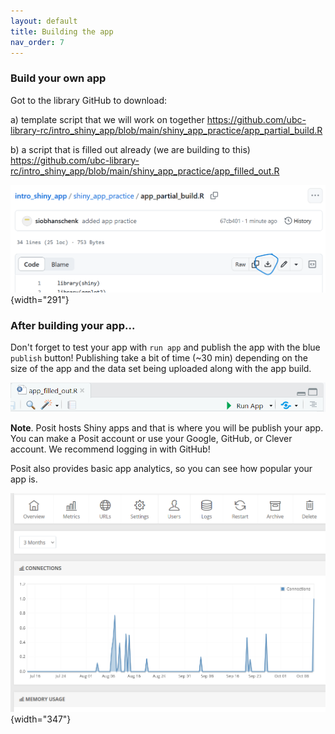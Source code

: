 ```yaml
---
layout: default
title: Building the app
nav_order: 7
---
```


### Build your own app

Got to the library GitHub to download:

a) template script that we will work on together <https://github.com/ubc-library-rc/intro_shiny_app/blob/main/shiny_app_practice/app_partial_build.R>

b) a script that is filled out already (we are building to this) <https://github.com/ubc-library-rc/intro_shiny_app/blob/main/shiny_app_practice/app_filled_out.R>

![](images/download_script.png){width="291"}

### After building your app...

Don't forget to test your app with `run app` and publish the app with the blue `publish` button! Publishing take a bit of time (\~30 min) depending on the size of the app and the data set being uploaded along with the app build.

![](images/last_steps.png)

**Note**. Posit hosts Shiny apps and that is where you will be publish your app. You can make a Posit account or use your Google, GitHub, or Clever account. We recommend logging in with GitHub!

Posit also provides basic app analytics, so you can see how popular your app is.

![](images/app_analytics.png){width="347"}

